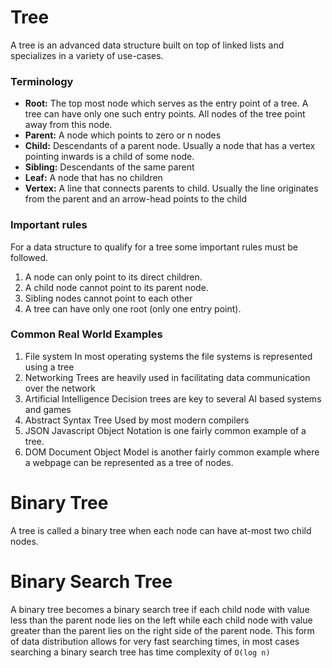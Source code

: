 # Tree

A tree is an advanced data structure built on top of linked lists and specializes in a variety of use-cases.

### Terminology

- **Root:**
  The top most node which serves as the entry point of a tree. A tree can have only one such entry points. All nodes of the tree point away from this node.
- **Parent:**
  A node which points to zero or n nodes
- **Child:**
  Descendants of a parent node. Usually a node that has a vertex pointing inwards is a child of some node.
- **Sibling:**
  Descendants of the same parent
- **Leaf:**
  A node that has no children
- **Vertex:**
  A line that connects parents to child. Usually the line originates from the parent and an arrow-head points to the child

### Important rules

For a data structure to qualify for a tree some important rules must be followed.

1. A node can only point to its direct children.
2. A child node cannot point to its parent node.
3. Sibling nodes cannot point to each other
4. A tree can have only one root (only one entry point).

### Common Real World Examples

1. File system
   In most operating systems the file systems is represented using a tree
2. Networking
   Trees are heavily used in facilitating data communication over the network
3. Artificial Intelligence
   Decision trees are key to several AI based systems and games
4. Abstract Syntax Tree
   Used by most modern compilers
5. JSON
   Javascript Object Notation is one fairly common example of a tree.
6. DOM
   Document Object Model is another fairly common example where a webpage can be represented as a tree of nodes.

# Binary Tree

A tree is called a binary tree when each node can have at-most two child nodes.

# Binary Search Tree

A binary tree becomes a binary search tree if each child node with value less than the parent node lies on the left while each child node with value greater than the parent lies on the right side of the parent node. This form of data distribution allows for very fast searching times, in most cases searching a binary search tree has time complexity of `O(log n)`
